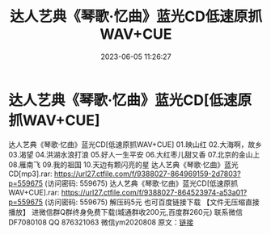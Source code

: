 ﻿---
title: 达人艺典《琴歌·忆曲》蓝光CD低速原抓WAV+CUE
date: 2023-06-05 11:26:27
categories: 新碟专辑、稀有等精品
tags: 华语中文
---
# 达人艺典《琴歌·忆曲》蓝光CD[低速原抓WAV+CUE]

达人艺典《琴歌·忆曲》蓝光CD[低速原抓WAV+CUE]
01.映山红
02.大海啊，故乡
03.渴望
04.洪湖水浪打浪
05.好人一生平安
06.大红枣儿甜又香
07.北京的金山上
08.雁南飞
09.我的祖国
10.天边有颗闪亮的星
达人艺典《琴歌·忆曲》蓝光CD[mp3].rar: https://url27.ctfile.com/f/9388027-864969159-2d7803?p=559675
(访问密码: 559675)
达人艺典《琴歌·忆曲》蓝光CD[低速原抓WAV+CUE].rar: https://url27.ctfile.com/f/9388027-864523974-a53a01?p=559675
(访问密码: 559675)
解压码5元
也可百度链接下载 【文件无压缩直接播放】
进微信群Q群终身免费下载(城通群收200元,百度群260元)
联系微信DF7080108 QQ 876321063
微信ym2020808
原文：[链接](https://blog.sina.com.cn/s/blog_1647c7e760103127h.html)